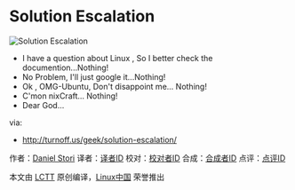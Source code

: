 Solution Escalation
===============

![Solution Escalation](http://turnoff.us/image/en/solution-escalation.png)

- I have a question about Linux , So I better check the documention...Nothing!
- No Problem, I'll just google it...Nothing!
- Ok , OMG-Ubuntu, Don't disappoint me... Nothing!
- C'mon nixCraft... Nothing!
- Dear God...


via:
- http://turnoff.us/geek/solution-escalation/

作者：[Daniel Stori][a]
译者：[译者ID](https://github.com/译者ID)
校对：[校对者ID](https://github.com/校对者ID)
合成：[合成者ID](https://github.com/合成者ID)
点评：[点评ID](https://github.com/点评者ID)

本文由 [LCTT](https://github.com/LCTT/TranslateProject) 原创编译，[Linux中国](https://linux.cn/) 荣誉推出

[a]:http://turnoff.us/about/
